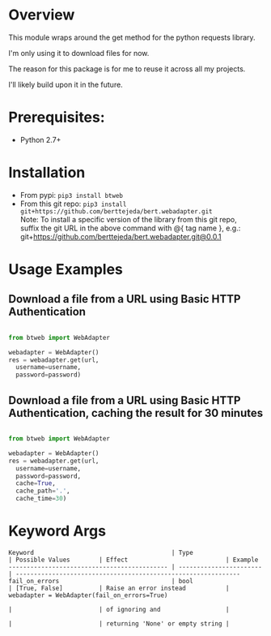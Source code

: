 <a name="top"></a>
<a name="overview"></a>

# Overview

This module wraps around the get method for the python requests library.

I'm only using it to download files for now.

The reason for this package is for me to reuse it across all my projects.

I'll likely build upon it in the future.

# Prerequisites:

- Python 2.7+

# Installation

* From pypi: `pip3 install btweb`
* From this git repo: `pip3 install git+https://github.com/berttejeda/bert.webadapter.git`<br />
  Note: To install a specific version of the library from this git repo, <br />
  suffix the git URL in the above command with @{ tag name }, e.g.: <br />
  git+https://github.com/berttejeda/bert.webadapter.git@0.0.1

# Usage Examples

## Download a file from a URL using Basic HTTP Authentication

```python

from btweb import WebAdapter

webadapter = WebAdapter()
res = webadapter.get(url, 
  username=username,
  password=password)
```

## Download a file from a URL using Basic HTTP Authentication, caching the result for 30 minutes

```python

from btweb import WebAdapter

webadapter = WebAdapter()
res = webadapter.get(url, 
  username=username,
  password=password,        
  cache=True,
  cache_path='.',
  cache_time=30)
```

# Keyword Args

```
Keyword                                      | Type                    | Possible Values        | Effect                           | Example
-------------------------------------------- | ----------------------- | --------------------------------------------------------------
fail_on_errors                               | bool                    | [True, False]          | Raise an error instead           | webadapter = WebAdapter(fail_on_errors=True)
                                                                       |                        | of ignoring and                  |
                                                                       |                        | returning 'None' or empty string |
```

